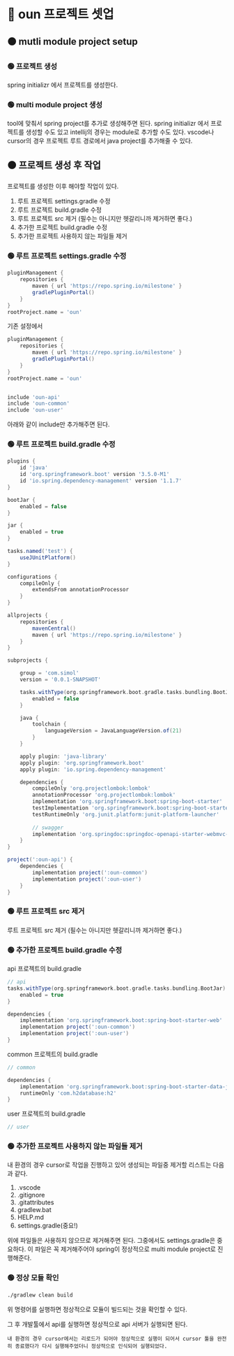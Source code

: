 # 🔴 oun 프로젝트 셋업

## 🟠 mutli module project setup

### 🟢 프로젝트 생성

spring initializr 에서 프로젝트를 생성한다.

### 🟢 multi module project 생성

tool에 맞춰서 spring project를 추가로 생성해주면 된다. spring initializr 에서 프로젝트를 생성할 수도 있고 intellij의 경우는 module로 추가할 수도 있다. vscode나 cursor의 경우 프로젝트 루트 경로에서 java project를 추가해줄 수 있다.

## 🟠 프로젝트 생성 후 작업

프로젝트를 생성한 이후 해야할 작업이 있다.

1. 루트 프로젝트 settings.gradle 수정
1. 루트 프로젝트 build.gradle 수정
1. 루트 프로젝트 src 제거 (필수는 아니지만 헷갈리니까 제거하면 좋다.)
1. 추가한 프로젝트 build.gradle 수정
1. 추가한 프로젝트 사용하지 않는 파일들 제거

### 🟢 루트 프로젝트 settings.gradle 수정

```groovy
pluginManagement {
	repositories {
		maven { url 'https://repo.spring.io/milestone' }
		gradlePluginPortal()
	}
}
rootProject.name = 'oun'
```

기존 설정에서

```groovy
pluginManagement {
	repositories {
		maven { url 'https://repo.spring.io/milestone' }
		gradlePluginPortal()
	}
}
rootProject.name = 'oun'


include 'oun-api'
include 'oun-common'
include 'oun-user'
```

아래와 같이 include만 추가해주면 된다.

### 🟢 루트 프로젝트 build.gradle 수정

```groovy
plugins {
	id 'java'
	id 'org.springframework.boot' version '3.5.0-M1'
	id 'io.spring.dependency-management' version '1.1.7'
}

bootJar {
    enabled = false
}

jar {
    enabled = true
}

tasks.named('test') {
	useJUnitPlatform()
}

configurations {
	compileOnly {
		extendsFrom annotationProcessor
	}
}

allprojects {
	repositories {
		mavenCentral()
		maven { url 'https://repo.spring.io/milestone' }
	}
}

subprojects {

	group = 'com.simol'
	version = '0.0.1-SNAPSHOT'

    tasks.withType(org.springframework.boot.gradle.tasks.bundling.BootJar) {
        enabled = false
    }

	java {
		toolchain {
			languageVersion = JavaLanguageVersion.of(21)
		}
	}

    apply plugin: 'java-library'
    apply plugin: 'org.springframework.boot'
    apply plugin: 'io.spring.dependency-management'

	dependencies {
		compileOnly 'org.projectlombok:lombok'
		annotationProcessor 'org.projectlombok:lombok'
		implementation 'org.springframework.boot:spring-boot-starter'
		testImplementation 'org.springframework.boot:spring-boot-starter-test'
		testRuntimeOnly 'org.junit.platform:junit-platform-launcher'
		
		// swagger
	    implementation 'org.springdoc:springdoc-openapi-starter-webmvc-ui:2.5.0'
	}
}

project(':oun-api') {
	dependencies {
		implementation project(':oun-common')
        implementation project(':oun-user')
	}
}
```

### 🟢 루트 프로젝트 src 제거

루트 프로젝트 src 제거 (필수는 아니지만 헷갈리니까 제거하면 좋다.)

### 🟢 추가한 프로젝트 build.gradle 수정

api 프로젝트의 build.gradle
```groovy
// api
tasks.withType(org.springframework.boot.gradle.tasks.bundling.BootJar) {
    enabled = true
}

dependencies {
    implementation 'org.springframework.boot:spring-boot-starter-web'
    implementation project(':oun-common')
    implementation project(':oun-user')
}
```

common 프로젝트의 build.gradle
```groovy
// common

dependencies {
    implementation 'org.springframework.boot:spring-boot-starter-data-jpa'
    runtimeOnly 'com.h2database:h2'
}
```

user 프로젝트의 build.gradle
```groovy
// user
```

### 🟢 추가한 프로젝트 사용하지 않는 파일들 제거

내 환경의 경우 cursor로 작업을 진행하고 있어 생성되는 파일중 제거할 리스트는 다음과 같다.

1. .vscode
2. .gitignore
3. .gitattributes
4. gradlew.bat
5. HELP.md
6. settings.gradle(중요!)

위에 파일들은 사용하지 않으므로 제거해주면 된다. 그중에서도 settings.gradle은 중요하다. 이 파일은 꼭 제거해주어야 spring이 정상적으로 multi module project로 진행해준다.

### 🟢 정상 모듈 확인

```bash
./gradlew clean build
```

위 명령어를 실행하면 정상적으로 모듈이 빌드되는 것을 확인할 수 있다.

그 후 개발툴에서 api를 실행하면 정상적으로 api 서버가 실행되면 된다.

```
내 환경의 경우 cursor에서는 리로드가 되어야 정상적으로 실행이 되어서 cursor 툴을 완전히 종료했다가 다시 실행해주었더니 정상적으로 인식되어 실행되었다.
```